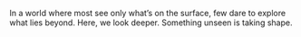 In a world where most see only what’s on the surface, few dare to explore what lies beyond. Here, we look deeper. Something unseen is taking shape.
